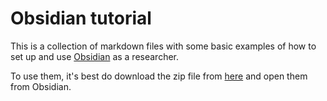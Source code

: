 # Obsidian tutorial

This is a collection of markdown files with some basic examples of how to set up and use [Obsidian](https://obsidian.md) as a researcher.

To use them, it's best do download the zip file from [here](https://github.com/argenos/obsidian-tutorial-researcher/archive/refs/heads/main.zip) and open them from Obsidian.